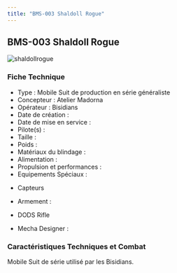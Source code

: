 ```yaml
---
title: "BMS-003 Shaldoll Rogue"
---
```


BMS-003 Shaldoll Rogue
----------------------

![shaldollrogue](/images/stories/saga/gundamage/mechas/shaldollrogue.png) 


### Fiche Technique


- Type : Mobile Suit de production en série généraliste  
- Concepteur : Atelier Madorna  
- Opérateur : Bisidians  
- Date de création :   
- Date de mise en service :   
- Pilote(s) :   
- Taille :   
- Poids :   
- Matériaux du blindage :   
- Alimentation :   
- Propulsion et performances :   
- Equipements Spéciaux :


* Capteurs


- Armement :


* DODS Rifle


- Mecha Designer :


### Caractéristiques Techniques et Combat


Mobile Suit de série utilisé par les Bisidians.


### 


 

